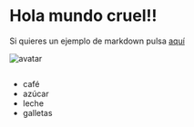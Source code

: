 # Hola mundo cruel!!

Si quieres un ejemplo de markdown pulsa [aquí](/git_demo/markdown-demo.md)

![avatar](/git_demo/img/ESQUEMA.png)

<img scr="/git_demo/img/ESQUEMA.png" width="200px">

* café
* azúcar
* leche
* galletas